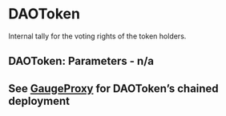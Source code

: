 # DAOToken

Internal tally for the voting rights of the token holders.

## DAOToken: Parameters - n/a

## See [GaugeProxy](./gauge_proxy.md) for DAOToken’s chained deployment
